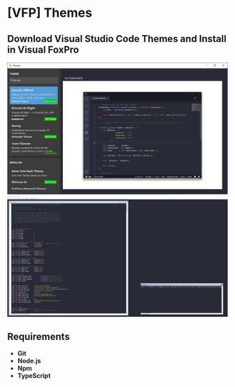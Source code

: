 # [VFP] Themes

## Download Visual Studio Code Themes and Install in Visual FoxPro

<p align="center">
  <img src="demo/Themes.PNG" width=800><br/>
  <img src="demo/Screen.PNG" width=800><br/>
</p>

## Requirements

* **Git**
* **Node.js**
* **Npm**
* **TypeScript**
